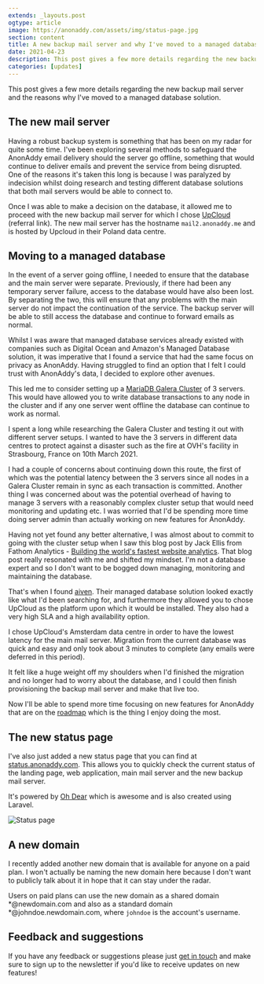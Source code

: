 ```yaml
---
extends: _layouts.post
ogtype: article
image: https://anonaddy.com/assets/img/status-page.jpg
section: content
title: A new backup mail server and why I've moved to a managed database
date: 2021-04-23
description: This post gives a few more details regarding the new backup mail server and the reasons why I've moved to a managed database solution.
categories: [updates]
---
```


This post gives a few more details regarding the new backup mail server and the reasons why I've moved to a managed database solution.

## The new mail server

Having a robust backup system is something that has been on my radar for quite some time. I've been exploring several methods to safeguard the AnonAddy email delivery should the server go offline, something that would continue to deliver emails and prevent the service from being disrupted. One of the reasons it's taken this long is because I was paralyzed by indecision whilst doing research and testing different database solutions that both mail servers would be able to connect to.

Once I was able to make a decision on the database, it allowed me to proceed with the new backup mail server for which I chose [UpCloud](https://upcloud.com/signup/?promo=D5H33W) (referral link). The new mail server has the hostname `mail2.anonaddy.me` and is hosted by Upcloud in their Poland data centre.

## Moving to a managed database

In the event of a server going offline, I needed to ensure that the database and the main server were separate. Previously, if there had been any temporary server failure, access to the database would have also been lost. By separating the two, this will ensure that any problems with the main server do not impact the continuation of the service. The backup server will be able to still access the database and continue to forward emails as normal.

Whilst I was aware that managed database services already existed with companies such as Digital Ocean and Amazon's Managed Database solution, it was imperative that I found a service that had the same focus on privacy as AnonAddy. Having struggled to find an option that I felt I could trust with AnonAddy's data, I decided to explore other avenues.

This led me to consider setting up a [MariaDB Galera Cluster](https://mariadb.com/kb/en/what-is-mariadb-galera-cluster/) of 3 servers. This would have allowed you to write database transactions to any node in the cluster and if any one server went offline the database can continue to work as normal.

I spent a long while researching the Galera Cluster and testing it out with different server setups. I wanted to have the 3 servers in different data centres to protect against a disaster such as the fire at OVH's facility in Strasbourg, France on 10th March 2021.

I had a couple of concerns about continuing down this route, the first of which was the potential latency between the 3 servers since all nodes in a Galera Cluster remain in sync as each transaction is committed. Another thing I was concerned about was the potential overhead of having to manage 3 servers with a reasonably complex cluster setup that would need monitoring and updating etc. I was worried that I'd be spending more time doing server admin than actually working on new features for AnonAddy.

Having not yet found any better alternative, I was almost about to commit to going with the cluster setup when I saw this blog post by Jack Ellis from Fathom Analytics - [Building the world's fastest website analytics](https://usefathom.com/blog/worlds-fastest-analytics). That blog post really resonated with me and shifted my mindset. I'm not a database expert and so I don't want to be bogged down managing, monitoring and maintaining the database.

That's when I found [aiven](https://aiven.io/). Their managed database solution looked exactly like what I'd been searching for, and furthermore they allowed you to chose UpCloud as the platform upon which it would be installed. They also had a very high SLA and a high availability option.

I chose UpCloud's Amsterdam data centre in order to have the lowest latency for the main mail server. Migration from the current database was quick and easy and only took about 3 minutes to complete (any emails were deferred in this period).

It felt like a huge weight off my shoulders when I'd finished the migration and no longer had to worry about the database, and I could then finish provisioning the backup mail server and make that live too.

Now I'll be able to spend more time focusing on new features for AnonAddy that are on the [roadmap](https://github.com/anonaddy/anonaddy/projects/1) which is the thing I enjoy doing the most.

## The new status page

I've also just added a new status page that you can find at [status.anonaddy.com](https://status.anonaddy.com/). This allows you to quickly check the current status of the landing page, web application, main mail server and the new backup mail server.

It's powered by [Oh Dear](https://ohdear.app/) which is awesome and is also created using Laravel.

<div class="flex justify-center">
  <img class="shadow" src="/assets/img/status-page.jpg" alt="Status page" title="Status page">
</div>

## A new domain

I recently added another new domain that is available for anyone on a paid plan. I won't actually be naming the new domain here because I don't want to publicly talk about it in hope that it can stay under the radar.

Users on paid plans can use the new domain as a shared domain *@newdomain.com and also as a standard domain *@johndoe.newdomain.com, where `johndoe` is the account's username.

## Feedback and suggestions

If you have any feedback or suggestions please just [get in touch](/contact/) and make sure to sign up to the newsletter if you'd like to receive updates on new features!
